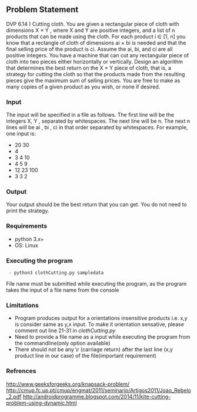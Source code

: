 ## Problem Statement

DVP 6.14 ) Cutting cloth. You are given a rectangular piece of cloth with dimensions X × Y , where X and Y are positive integers, and a list of n products that can be made using the cloth. For each product i ∈ [1, n] you know that a rectangle of cloth of dimensions ai × bi is needed and that the final selling price of the product is ci. Assume the ai, bi, and ci are all positive integers. You have a machine that can cut any rectangular piece of cloth into two pieces either horizontally or vertically. Design an algorithm that determines the best return on the X × Y piece of cloth, that is, a strategy for cutting the cloth so that the products made from the resulting pieces give the maximum sum of selling prices. You are free to make as many copies of a given product as you wish, or none if desired.

### Input 
The input will be specified in a file as follows. The first line will be the
integers X, Y , separated by whitespaces. The next line will be n. The next n lines will be ai
, bi
, ci
in that order separated
by whitespaces. For example, one input is:
- 20 30
- 4
- 3 4 10
- 4 5 9
- 12 23 100
- 3 3 2
### Output 
Your output should be the best return that you can get. You do not need to print the strategy.


### Requirements 
- python 3.x+ 
- OS: Linux  

### Executing the program

<code> - python3 clothCutting.py sampledata </code >

File name must be submitted while executing the program, as the program takes the input of a file name from the console

### Limitations 
- Program produces output for a orientations insensitive products i.e. x,y is consider same as y,x input. To make it orientation sensative, please comment out line 21-31 in *clothCutting.py*
- Need to provide a file name as a input while executing the program from the commandline(only option available)
- There should not be any \r (carriage return) after the last line (x,y product line in our case) of the file(important requirement)

### Refrences
http://www.geeksforgeeks.org/knapsack-problem/
http://cmup.fc.up.pt/cmup/engmat/2011/seminario/Artigos2011/Joao_Rebelo_2.pdf
http://androidprogramme.blogspot.com/2014/11/kite-cutting-problem-using-dynamic.html
